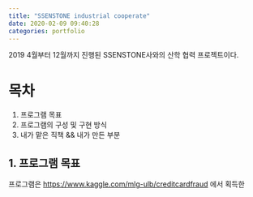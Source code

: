 ```yaml
---
title: "SSENSTONE industrial cooperate"
date: 2020-02-09 09:40:28
categories: portfolio 
---
```


2019 4월부터 12월까지 진행된 SSENSTONE사와의 산학 협력 프로젝트이다.

# 목차
1. 프로그램 목표
2. 프로그램의 구성 및 구현 방식
3. 내가 맡은 직책 && 내가 만든 부분

## 1. 프로그램 목표
프로그램은 https://www.kaggle.com/mlg-ulb/creditcardfraud 에서 획득한